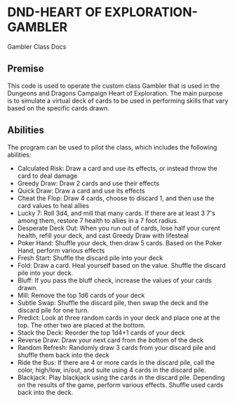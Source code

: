 # DND-HEART OF EXPLORATION-GAMBLER
Gambler Class Docs

## Premise
This code is used to operate the custom class Gambler that is used in the Dungeons and Dragons Campaign Heart of Exploration. The main purpose is to simulate a virtual deck of cards to be used in performing skills that vary based on the specific cards drawn.

## Abilities
The program can be used to pilot the class, which includes the following abilities:
* Calculated Risk: Draw a card and use its effects, or instead throw the card to deal damage
* Greedy Draw: Draw 2 cards and use their effects
* Quick Draw: Draw a card and use its effects
* Cheat the Flop: Draw 4 cards, choose to discard 1, and then use the card values to heal allies
* Lucky 7: Roll 3d4, and mill that many cards. If there are at least 3 7's among them, restore 7 health to allies in a 7 foot radius.
* Desperate Deck Out: When you run out of cards, lose half your curent health, refill your deck, and cast Greedy Draw with lifesteal
* Poker Hand: Shuffle your deck, then draw 5 cards. Based on the Poker Hand, perform various effects
* Fresh Start: Shuffle the discard pile into your deck
* Fold: Draw a card. Heal yourself based on the value. Shuffle the discard pile into your deck.
* Bluff: If you pass the bluff check, increase the values of your cards drawn.
* Mill: Remove the top 1d6 cards of your deck
* Subtle Swap: Shuffle the discard pile, then swap the deck and the discard pile for one turn.
* Predict: Look at three random cards in your deck and place one at the top. The other two are placed at the bottom.
* Stack the Deck: Reorder the top 1d4+1 cards of your deck
* Reverse Draw: Draw your next card from the bottom of the deck
* Random Refresh: Randomly draw 3 cards from your discard pile and shuffle them back into the deck
* Ride the Bus: If there are 4 or more cards in the discard pile, call the color, high/low, in/out, and suite using 4 cards in the discard pile.
* Blackjack: Play blackjack using the cards in the discard pile. Depending on the results of the game, perform various effects. Shuffle used cards back into the deck.